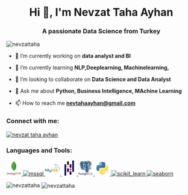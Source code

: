 <h1 align="center">Hi 👋, I'm Nevzat Taha Ayhan</h1>
<h3 align="center">A passionate Data Science from Turkey</h3>

<p align="left"> <img src="https://komarev.com/ghpvc/?username=nevzattaha&label=Profile%20views&color=0e75b6&style=flat" alt="nevzattaha" /> </p>

- 🔭 I’m currently working on **data analyst and BI**

- 🌱 I’m currently learning **NLP,Deeplearning, Machinelearning,**

- 👯 I’m looking to collaborate on **Data Science and Data Analyst**

- 💬 Ask me about **Python, Business Intelligence, MAchine Learning**

- 📫 How to reach me **nevtahaayhan@gmail.com**

<h3 align="left">Connect with me:</h3>
<p align="left">
<a href="https://linkedin.com/in/nevzatayhan" target="blank"><img align="center" src="https://raw.githubusercontent.com/rahuldkjain/github-profile-readme-generator/master/src/images/icons/Social/linked-in-alt.svg" alt="nevzat taha ayhan" height="30" width="40" /></a>
</p>

<h3 align="left">Languages and Tools:</h3>
<p align="left"> <a href="https://www.mongodb.com/" target="_blank" rel="noreferrer"> <img src="https://raw.githubusercontent.com/devicons/devicon/master/icons/mongodb/mongodb-original-wordmark.svg" alt="mongodb" width="40" height="40"/> </a> <a href="https://www.microsoft.com/en-us/sql-server" target="_blank" rel="noreferrer"> <img src="https://www.svgrepo.com/show/303229/microsoft-sql-server-logo.svg" alt="mssql" width="40" height="40"/> </a> <a href="https://www.mysql.com/" target="_blank" rel="noreferrer"> <img src="https://raw.githubusercontent.com/devicons/devicon/master/icons/mysql/mysql-original-wordmark.svg" alt="mysql" width="40" height="40"/> </a> <a href="https://pandas.pydata.org/" target="_blank" rel="noreferrer"> <img src="https://raw.githubusercontent.com/devicons/devicon/2ae2a900d2f041da66e950e4d48052658d850630/icons/pandas/pandas-original.svg" alt="pandas" width="40" height="40"/> </a> <a href="https://www.postgresql.org" target="_blank" rel="noreferrer"> <img src="https://raw.githubusercontent.com/devicons/devicon/master/icons/postgresql/postgresql-original-wordmark.svg" alt="postgresql" width="40" height="40"/> </a> <a href="https://www.python.org" target="_blank" rel="noreferrer"> <img src="https://raw.githubusercontent.com/devicons/devicon/master/icons/python/python-original.svg" alt="python" width="40" height="40"/> </a> <a href="https://scikit-learn.org/" target="_blank" rel="noreferrer"> <img src="https://upload.wikimedia.org/wikipedia/commons/0/05/Scikit_learn_logo_small.svg" alt="scikit_learn" width="40" height="40"/> </a> <a href="https://seaborn.pydata.org/" target="_blank" rel="noreferrer"> <img src="https://seaborn.pydata.org/_images/logo-mark-lightbg.svg" alt="seaborn" width="40" height="40"/> </a> </p>

<p><img align="left" src="https://github-readme-stats.vercel.app/api/top-langs?username=nevzattaha&show_icons=true&locale=en&layout=compact" alt="nevzattaha" /></p>

<p>&nbsp;<img align="center" src="https://github-readme-stats.vercel.app/api?username=nevzattaha&show_icons=true&locale=en" alt="nevzattaha" /></p>
